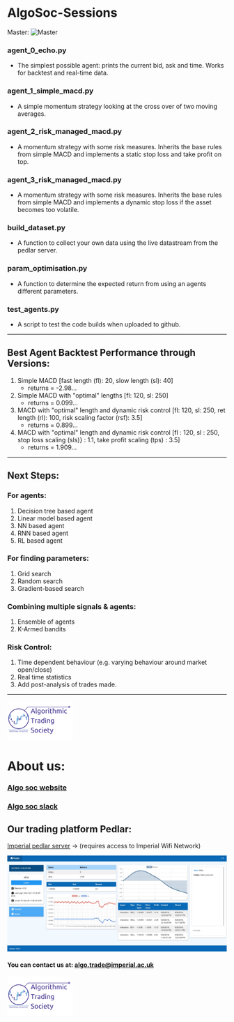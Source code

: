 # AlgoSoc-Sessions

Master: ![Master](https://travis-ci.com/Joearrowsmith/AlgoSoc-Sessions.svg?branch=master)

### agent_0_echo.py 
- The simplest possible agent: prints the current bid, ask and time. Works for backtest and real-time data.

### agent_1_simple_macd.py
- A simple momentum strategy looking at the cross over of two moving averages.

### agent_2_risk_managed_macd.py
- A momentum strategy with some risk measures. Inherits the base rules from simple MACD and implements a static stop loss and take profit on top.

### agent_3_risk_managed_macd.py
- A momentum strategy with some risk measures. Inherits the base rules from simple MACD and implements a dynamic stop loss if the asset becomes too volatile.

### build_dataset.py
- A function to collect your own data using the live datastream from the pedlar server.

### param_optimisation.py
- A function to determine the expected return from using an agents different parameters.

### test_agents.py
- A script to test the code builds when uploaded to github.

---

## Best Agent Backtest Performance through Versions:

1. Simple MACD \[fast length (fl): 20, slow length (sl): 40\] 
   - returns = -2.98...
2. Simple MACD with "optimal" lengths \[fl: 120, sl: 250\]
   - returns = 0.099...
3. MACD with "optimal" length and dynamic risk control \[fl: 120, sl: 250, ret length (rl): 100, risk scaling factor (rsf): 3.5\]
   - returns = 0.899...
4. MACD with "optimal" length and dynamic risk control \[fl : 120, sl : 250, stop loss scaling (sls)} : 1.1, take profit scaling (tps) : 3.5]
   - returns = 1.909...

---

## Next Steps:

### For agents:
1. Decision tree based agent
2. Linear model based agent
3. NN based agent
4. RNN based agent
5. RL based agent

### For finding parameters:
1. Grid search
2. Random search
3. Gradient-based search

### Combining multiple signals & agents:
1. Ensemble of agents
2. K-Armed bandits

### Risk Control:
1. Time dependent behaviour (e.g. varying behaviour around market open/close)
2. Real time statistics
3. Add post-analysis of trades made.

---

<img src="misc/icats_logo.png" alt="icats_logo" width="150"/>

# About us:

### [Algo soc website](http://www.algosoc.com)

### [Algo soc slack](https://algosoc.slack.com)

## Our trading platform Pedlar:

[Imperial pedlar server](http://icats.doc.ic.ac.uk) &rightarrow; (requires access to Imperial Wifi Network)

![Pedlar](misc/pedlarweb_screenshot.jpg)

#### You can contact us at: <algo.trade@imperial.ac.uk>

<img src="misc/icats_logo.png" alt="icats_logo" width="150"/>